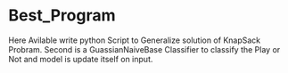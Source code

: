 # Best_Program
Here Avilable write python Script to Generalize solution of KnapSack Probram.
Second is a GuassianNaiveBase Classifier to classify the Play or Not and model is update itself on input.
